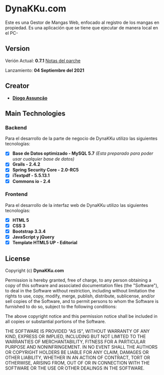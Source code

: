 DynaKKu.com
==========
Este es una Gestor de Mangas Web, enfocado al registro de los mangas en propiedad. Es una aplicación que se tiene que ejecutar de manera local en el PC-
## Version
Verión Actual: **0.7.1** [Notas del parche](https://github.com/Thekiso10/DynaKKu/releases/tag/v0.7.1-beta)

Lanzamiento: **04 Septiembre del 2021**
## Creator
  * [**Diogo Assunção**](https://github.com/Thekiso10)

## Main Technologies
### Backend
Para el desarrollo de la parte de negocio de DynaKKu utilizo las siguientes tecnologías:
- [X] **Base de Datos optimizado - MySQL 5.7** *(Esta preparado para poder usar cualquier base de datos)*
- [X] **Grails - 2.4.2**
- [X] **Spring Security Core - 2.0-RC5**
- [X] **iTextpdf - 5.5.13.1**
- [X] **Commons io - 2.4**
### Frontend
Para el desarrollo de la interfaz web de DynaKKu utilizo las siguientes tecnologías:
- [X] **HTML 5**
- [X] **CSS 3**
- [X] **Bootstrap 3.3.4**
- [X] **JavaScript y jQuery**
- [X] **Template HTML5 UP - Editorial**

## License
Copyright (c) **DynaKKu.com**

Permission is hereby granted, free of charge, to any person obtaining a copy
of this software and associated documentation files (the "Software"), to deal
in the Software without restriction, including without limitation the rights
to use, copy, modify, merge, publish, distribute, sublicense, and/or sell
copies of the Software, and to permit persons to whom the Software is
furnished to do so, subject to the following conditions:

The above copyright notice and this permission notice shall be included in all
copies or substantial portions of the Software.

THE SOFTWARE IS PROVIDED "AS IS", WITHOUT WARRANTY OF ANY KIND, EXPRESS OR
IMPLIED, INCLUDING BUT NOT LIMITED TO THE WARRANTIES OF MERCHANTABILITY,
FITNESS FOR A PARTICULAR PURPOSE AND NONINFRINGEMENT. IN NO EVENT SHALL THE
AUTHORS OR COPYRIGHT HOLDERS BE LIABLE FOR ANY CLAIM, DAMAGES OR OTHER
LIABILITY, WHETHER IN AN ACTION OF CONTRACT, TORT OR OTHERWISE, ARISING FROM,
OUT OF OR IN CONNECTION WITH THE SOFTWARE OR THE USE OR OTHER DEALINGS IN THE
SOFTWARE.
